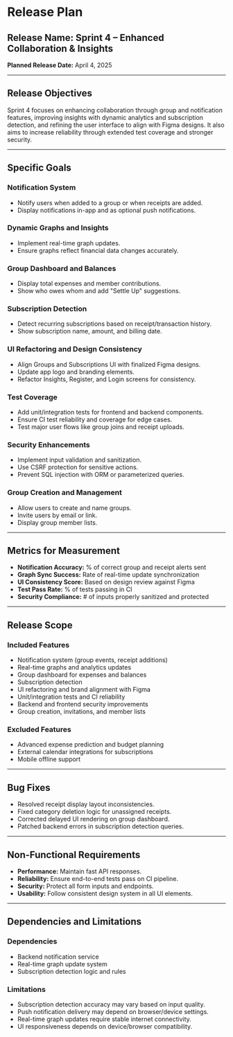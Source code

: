 # Release Plan

## Release Name: Sprint 4 – Enhanced Collaboration & Insights  
**Planned Release Date:** April 4, 2025

---

## Release Objectives  
Sprint 4 focuses on enhancing collaboration through group and notification features, improving insights with dynamic analytics and subscription detection, and refining the user interface to align with Figma designs. It also aims to increase reliability through extended test coverage and stronger security.

---

## Specific Goals

### Notification System
- Notify users when added to a group or when receipts are added.
- Display notifications in-app and as optional push notifications.

### Dynamic Graphs and Insights
- Implement real-time graph updates.
- Ensure graphs reflect financial data changes accurately.

### Group Dashboard and Balances
- Display total expenses and member contributions.
- Show who owes whom and add "Settle Up" suggestions.

### Subscription Detection
- Detect recurring subscriptions based on receipt/transaction history.
- Show subscription name, amount, and billing date.

### UI Refactoring and Design Consistency
- Align Groups and Subscriptions UI with finalized Figma designs.
- Update app logo and branding elements.
- Refactor Insights, Register, and Login screens for consistency.

### Test Coverage
- Add unit/integration tests for frontend and backend components.
- Ensure CI test reliability and coverage for edge cases.
- Test major user flows like group joins and receipt uploads.

### Security Enhancements
- Implement input validation and sanitization.
- Use CSRF protection for sensitive actions.
- Prevent SQL injection with ORM or parameterized queries.

### Group Creation and Management
- Allow users to create and name groups.
- Invite users by email or link.
- Display group member lists.

---

## Metrics for Measurement
- **Notification Accuracy:** % of correct group and receipt alerts sent  
- **Graph Sync Success:** Rate of real-time update synchronization  
- **UI Consistency Score:** Based on design review against Figma  
- **Test Pass Rate:** % of tests passing in CI  
- **Security Compliance:** # of inputs properly sanitized and protected  

---

## Release Scope

### Included Features
- Notification system (group events, receipt additions)  
- Real-time graphs and analytics updates  
- Group dashboard for expenses and balances  
- Subscription detection  
- UI refactoring and brand alignment with Figma  
- Unit/integration tests and CI reliability  
- Backend and frontend security improvements  
- Group creation, invitations, and member lists  

### Excluded Features
- Advanced expense prediction and budget planning  
- External calendar integrations for subscriptions  
- Mobile offline support  

---

## Bug Fixes
- Resolved receipt display layout inconsistencies.  
- Fixed category deletion logic for unassigned receipts.  
- Corrected delayed UI rendering on group dashboard.  
- Patched backend errors in subscription detection queries.  

---

## Non-Functional Requirements
- **Performance:** Maintain fast API responses.  
- **Reliability:** Ensure end-to-end tests pass on CI pipeline.  
- **Security:** Protect all form inputs and endpoints.  
- **Usability:** Follow consistent design system in all UI elements.  

---

## Dependencies and Limitations

### Dependencies
- Backend notification service  
- Real-time graph update system  
- Subscription detection logic and rules  

### Limitations
- Subscription detection accuracy may vary based on input quality.  
- Push notification delivery may depend on browser/device settings.  
- Real-time graph updates require stable internet connectivity.  
- UI responsiveness depends on device/browser compatibility.  
